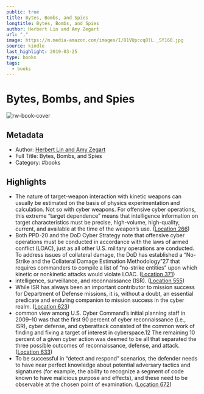 ```yaml
---
public: true
title: Bytes, Bombs, and Spies
longtitle: Bytes, Bombs, and Spies
author: Herbert Lin and Amy Zegart
url: ","
image: https://m.media-amazon.com/images/I/81VUpccq8lL._SY160.jpg
source: kindle
last_highlight: 2019-03-25
type: books
tags:
  - books
---
```

# Bytes, Bombs, and Spies

![rw-book-cover](https://m.media-amazon.com/images/I/81VUpccq8lL._SY160.jpg)

## Metadata
- Author: [Herbert Lin and Amy Zegart](Herbert%20Lin%20and%20Amy%20Zegart.md)
- Full Title: Bytes, Bombs, and Spies
- Category: #books

## Highlights
- The nature of target-weapon interaction with kinetic weapons can usually be estimated on the basis of physics experimentation and calculation. Not so with cyber weapons. For offensive cyber operations, this extreme “target dependence” means that intelligence information on target characteristics must be precise, high-volume, high-quality, current, and available at the time of the weapon’s use. ([Location 266](https://readwise.io/to_kindle?action=open&asin=B07JN4D721&location=266))
- Both PPD-20 and the DoD Cyber Strategy note that offensive cyber operations must be conducted in accordance with the laws of armed conflict (LOAC), just as all other U.S. military operations are conducted. To address issues of collateral damage, the DoD has established a “No-Strike and the Collateral Damage Estimation Methodology”27 that requires commanders to compile a list of “no-strike entities” upon which kinetic or nonkinetic attacks would violate LOAC. ([Location 371](https://readwise.io/to_kindle?action=open&asin=B07JN4D721&location=371))
- intelligence, surveillance, and reconnaissance (ISR). ([Location 555](https://readwise.io/to_kindle?action=open&asin=B07JN4D721&location=555))
- While ISR has always been an important contributor to mission success for Department of Defense missions, it is, without a doubt, an essential predicate and enduring companion to mission success in the cyber realm. ([Location 623](https://readwise.io/to_kindle?action=open&asin=B07JN4D721&location=623))
- common view among U.S. Cyber Command’s initial planning staff in 2009–10 was that the first 90 percent of cyber reconnaissance (i.e., ISR), cyber defense, and cyberattack consisted of the common work of finding and fixing a target of interest in cyberspace.12 The remaining 10 percent of a given cyber action was deemed to be all that separated the three possible outcomes of reconnaissance, defense, and attack. ([Location 633](https://readwise.io/to_kindle?action=open&asin=B07JN4D721&location=633))
- To be successful in “detect and respond” scenarios, the defender needs to have near perfect knowledge about potential adversary tactics and signatures (for example, the ability to recognize a segment of code known to have malicious purpose and effects), and these need to be observable at the chosen point of examination. ([Location 672](https://readwise.io/to_kindle?action=open&asin=B07JN4D721&location=672))
